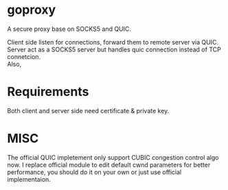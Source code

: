 # goproxy
A secure proxy base on SOCKS5 and QUIC.

Client side listen for connections, forward them to remote server via QUIC. 
Server act as a SOCKS5 server but handles quic connection instead of TCP connetcion. <br>
Also, 

# Requirements
Both client and server side need certificate & private key.

# MISC
The official QUIC impletement only support CUBIC congestion control algo now. 
I replace official module to edit default cwnd parameters for better performance, you should do it on your own or just use official implementaion.